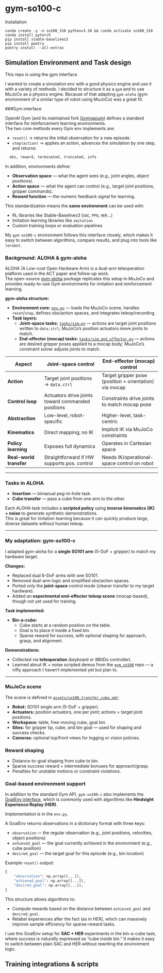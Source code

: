 # gym-so100-c

Installation

```
conda create -y -n so100_310 python=3.10 && conda activate so100_310
conda install pytorch
pip install stable-baselines3
pip install poetry
poetry install --all-extras
```

## Simulation Environment and Task design

This repo is using the gym interface. 

I wanted to create a simulation env with a good physics engine and use it with a variety of methods. I decided to structure it as a `gym` and to use MuJoCo as a physics engine. Because of that adapting `gym-aloha` (gym environment of a similar type of robot using MuJoCo) was a great fit.

###Gym interface

OpenAI Gym (and its maintained fork [Gymnasium](https://gymnasium.farama.org/)) defines a standard interface for reinforcement learning environments.  
The two core methods every Gym env implements are:

- `reset()` → returns the initial observation for a new episode.
- `step(action)` → applies an action, advances the simulation by one step, and returns:

```python
  obs, reward, terminated, truncated, info
```

In addition, environments define:

* **Observation space** — what the agent sees (e.g., joint angles, object positions).
* **Action space** — what the agent can control (e.g., target joint positions, gripper commands).
* **Reward function** — the numeric feedback signal for learning.

This standardization means the **same environment** can be used with:

* RL libraries like Stable-Baselines3 (`SAC`, `PPO`, `HER`…)
* Imitation learning libraries like `imitation`
* Custom training loops or evaluation pipelines

My `gym-so100-c` environment follows this interface closely, which makes it easy to switch between algorithms, compare results, and plug into tools like `lerobot`.


### Background: ALOHA & gym-aloha

ALOHA (A Low-cost Open Hardware Arm) is a dual-arm teleoperation platform used in the ACT paper and follow-up work.  
The open-source [gym-aloha](https://github.com/huggingface/gym-aloha) package replicates this setup in MuJoCo and provides ready-to-use Gym environments for imitation and reinforcement learning.

**gym-aloha structure:**
- **Environment core:** [`env.py`](https://github.com/huggingface/gym-aloha/blob/main/gym_aloha/env.py) — loads the MuJoCo scene, handles `reset`/`step`, defines obs/action spaces, and integrates teleop/recording.
- **Task layers:**
  - **Joint-space tasks:** [`tasks/sim.py`](https://github.com/huggingface/gym-aloha/blob/main/gym_aloha/tasks/sim.py) — actions are target joint positions written to `data.ctrl`; MuJoCo’s position actuators move joints to match.
  - **End-effector (mocap) tasks:** [`tasks/sim_end_effector.py`](https://github.com/huggingface/gym-aloha/blob/main/gym_aloha/tasks/sim_end_effector.py) — actions are desired gripper poses applied to a mocap body; MuJoCo’s constraint solver adjusts joints to match.

| Aspect | Joint-space control | End-effector (mocap) control |
|---|---|---|
| **Action** | Target joint positions → `data.ctrl` | Target gripper pose (position + orientation) via mocap |
| **Control loop** | Actuators drive joints toward commanded positions | Constraints drive joints to match mocap pose |
| **Abstraction** | Low-level, robot-specific | Higher-level, task-centric |
| **Kinematics** | Direct mapping; no IK | Implicit IK via MuJoCo constraints |
| **Policy learning** | Exposes full dynamics | Operates in Cartesian space |
| **Real-world transfer** | Straightforward if HW supports pos. control | Needs IK/operational-space control on robot |

---

### Tasks in ALOHA

- **Insertion** — bimanual peg-in-hole task.
- **Cube transfer** — pass a cube from one arm to the other.

Each ALOHA task includes a **scripted policy** using **inverse kinematics (IK) + noise** to generate synthetic demonstrations.  
This is great for imitation learning because it can quickly produce large, diverse datasets without human teleop.

---

### My adaptation: gym-so100-c

I adapted gym-aloha for a **single SO101 arm** (5-DoF + gripper) to match my hardware target.

**Changes:**
- Replaced dual 6-DoF arms with one SO101.
- Removed dual-arm logic and simplified obs/action spaces.
- Ported only the **joint-space** control mode (clearer transfer to my target hardware).
- Added an **experimental end-effector teleop scene** (mocap-based), though not yet used for training.

**Task implemented:**
- **Bin-a-cube:**  
  - Cube starts at a random position on the table.  
  - Goal is to place it inside a fixed bin.  
  - Sparse reward for success, with optional shaping for approach, grasp, and alignment.

**Demonstrations:**
- Collected via **teleoperation** (keyboard or 8BitDo controller).
- Learned about IK + noise scripted demos from the [`gym_so100`](https://github.com/xuaner233/gym-so100/tree/main/gym_so100) repo — a nifty approach I haven’t implemented yet but plan to.

---

### MuJoCo scene

The scene is defined in [`assets/so100_transfer_cube.xml`](https://github.com/ilonajulczuk/gym-so100-c/blob/main/gym_so100/assets/so100_transfer_cube.xml):

- **Robot:** SO101 single arm (5-DoF + gripper).
- **Actuators:** position actuators, one per joint; actions = target joint positions.
- **Workspace:** table, free-moving cube, goal bin.
- **Sites:** for gripper tip, cube, and bin goal — used for shaping and success checks.
- **Cameras:** optional top/front views for logging or vision policies.


### Reward shaping

* Distance-to-goal shaping from cube to bin.
* Sparse success reward + intermediate bonuses for approach/grasp.
* Penalties for unstable motions or constraint violations.


### Goal-based environment support

In addition to the standard Gym API, `gym-so100-c` also implements the [GoalEnv interface](https://gymnasium.farama.org/api/env/#goal-based-environments), which is commonly used with algorithms like **Hindsight Experience Replay (HER)**.

Implementation is in the `env.py`.


A GoalEnv returns observations in a dictionary format with three keys:
- `observation` — the regular observation (e.g., joint positions, velocities, object positions)
- `achieved_goal` — the goal currently achieved in the environment (e.g., cube position)
- `desired_goal` — the target goal for this episode (e.g., bin location)

Example `reset()` output:
```python
{
    "observation": np.array([...]),
    "achieved_goal": np.array([...]),
    "desired_goal": np.array([...]),
}
```

This structure allows algorithms to:

* Compute rewards based on the distance between `achieved_goal` and `desired_goal`.
* Relabel experiences after the fact (as in HER), which can massively improve sample efficiency for sparse-reward tasks.

I use this GoalEnv setup for **SAC + HER** experiments in the bin-a-cube task, where success is naturally expressed as “cube inside bin.”
It makes it easy to switch between plain SAC and HER without rewriting the environment logic.

## Training integrations & scripts